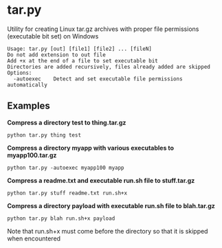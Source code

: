 # tar.py
Utility for creating Linux tar.gz archives with proper file permissions (executable bit set) on Windows

```
Usage: tar.py [out] [file1] [file2] ... [fileN]
Do not add extension to out file
Add +x at the end of a file to set executable bit
Directories are added recursively, files already added are skipped
Options:
  -autoexec    Detect and set executable file permissions automatically
```

## Examples

__Compress a directory test to thing.tar.gz__

```python tar.py thing test```

__Compress a directory myapp with various executables to myapp100.tar.gz__

```python tar.py -autoexec myapp100 myapp```

__Compress a readme.txt and executable run.sh file to stuff.tar.gz__

```python tar.py stuff readme.txt run.sh+x```

__Compress a directory payload with executable run.sh file to blah.tar.gz__

```python tar.py blah run.sh+x payload```

Note that run.sh+x must come before the directory so that it is skipped when encountered
